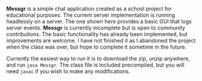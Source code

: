 **Messgr** is a simple chat application created as a school project for educational purposes. The current server implementation
is running headlessly on a server. The one shown here provides a basic GUI that logs server events. **Messgr** is currently incomplete
but is open to community contributions. The basic functionality has already been implemented, but improvements are welcome. I have
not finished it as I abandoned the project when the class was over, but hope to complete it sometime in the future.

Currently the easiest way to run it is to download the zip, unzip anywhere, and run `java Messgr`. The class file is included precompiled,
but you will need `javac` if you wish to make any modifications.
